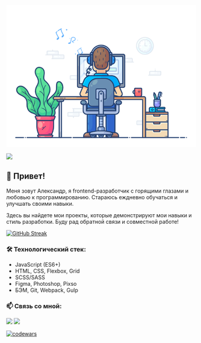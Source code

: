 ![Изображение](code.gif "Изображение сайта")

![](https://komarev.com/ghpvc/?username=AleksandrKuzmin-dev&color=blue&base=33&style=for-the-badge&label=Просмотров_Профиля)


## 👋 Привет!

Меня зовут Александр, я frontend-разработчик с горящими глазами и любовью к программированию. Стараюсь еждневно обучаться и улучшать своими навыки.

Здесь вы найдете мои проекты, которые демонстрируют мои навыки и стиль разработки. Буду рад обратной связи и совместной работе!

[![GitHub Streak](https://streak-stats.demolab.com?user=AleksandrKuzmin-dev&theme=icegray&locale=ru&card_width=850)](https://git.io/streak-stats)

### 🛠 Технологический стек:
* JavaScript (ES6+)
* HTML, CSS, Flexbox, Grid
* SCSS/SASS
* Figma, Photoshop, Pixso
* БЭМ, Git, Webpack, Gulp

### 📫 Связь со мной:
[![](https://img.shields.io/badge/вконтакте-%232E87FB.svg?&style=for-the-badge&logo=vk&logoColor=white)](https://vk.com/alexkuzmin_vk)
[![](https://img.shields.io/badge/Telegram-2CA5E0?style=for-the-badge&logo=telegram&logoColor=white)](https://t.me/alexkuzmin_tg)

[![codewars](https://www.codewars.com/users/AleksandrKuzmin/badges/small)](https://www.codewars.com/users/AleksandrKuzmin) 
